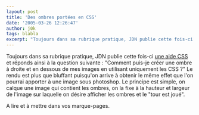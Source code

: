 ```yaml
---
layout: post
title: 'Des ombres portées en CSS'
date: '2005-03-26 12:26:47'
author: j0k
tags: blabla
excerpt: "Toujours dans sa rubrique pratique, JDN publie cette fois-ci [une aide CSS](http://developpeur.journaldunet.com/tutoriel/css/050324-css-ombre-portee.shtml) et réponds ainsi à la question suivante : \"Comment puis-je créer une ombre à droite et en dessous de mes images en utilisant uniquement les CSS ?\"     \nLe rendu est plus que bluffant puisqu'on arrive à      …"
---
```


Toujours dans sa rubrique pratique, JDN publie cette fois-ci [une aide CSS](http://developpeur.journaldunet.com/tutoriel/css/050324-css-ombre-portee.shtml) et réponds ainsi à la question suivante : "Comment puis-je créer une ombre à droite et en dessous de mes images en utilisant uniquement les CSS ?"
Le rendu est plus que bluffant puisqu'on arrive à obtenir le même effet que l'on pourrai apporter à une image sous photoshop. Le principe est simple, on calque une image qui contient les ombres, on la fixe à la hauteur et largeur de l'image sur laquelle on désire afficher les ombres et le "tour est joué".

A lire et à mettre dans vos marque-pages.
